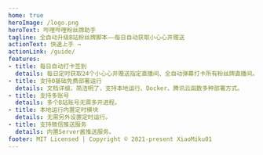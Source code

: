 ```yaml
---
home: true
heroImage: /logo.png
heroText: 哔哩哔哩粉丝牌助手
tagline: 全自动升级B站粉丝牌脚本——每日自动获取小心心并赠送
actionText: 快速上手 →
actionLink: /guide/
features:
- title: 每日自动打卡签到
  details: 每日定时获取24个小心心并赠送指定直播间、全自动弹幕打卡所有粉丝牌直播间。
- title: 支持0基础免费部署运行
  details: 文档详细，简洁明了，支持本地运行、Docker、腾讯云函数多种部署方式。
- title: 支持多账号
  details: 多个B站账号无需多开进程。
- title: 本地运行内置定时模块
  details: 无需另外设置定时运行。
- title: 支持微信推送服务
  details: 内置Server酱推送服务。
footer: MIT Licensed | Copyright © 2021-present XiaoMiku01
---
```

